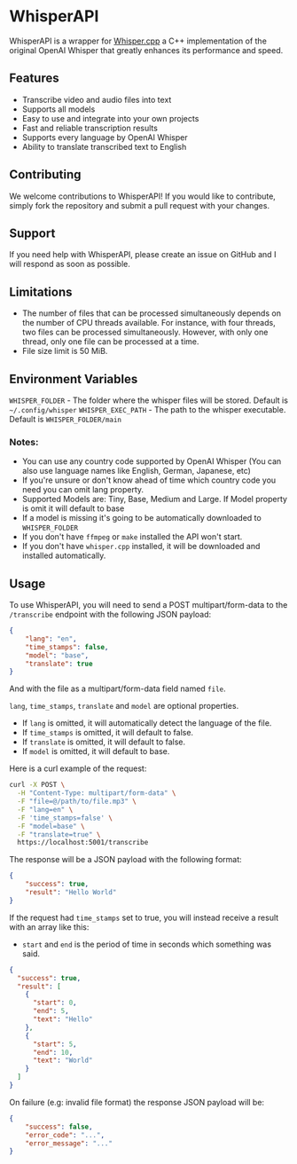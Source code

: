 # WhisperAPI

WhisperAPI is a wrapper for [Whisper.cpp](https://github.com/ggerganov/whisper.cpp) a C++ implementation of the original OpenAI Whisper that greatly enhances its performance and speed.

## Features

- Transcribe video and audio files into text
- Supports all models
- Easy to use and integrate into your own projects
- Fast and reliable transcription results
- Supports every language by OpenAI Whisper
- Ability to translate transcribed text to English

## Contributing

We welcome contributions to WhisperAPI! If you would like to contribute, simply fork the repository and submit a pull request with your changes.

## Support

If you need help with WhisperAPI, please create an issue on GitHub and I will respond as soon as possible.

## Limitations
- The number of files that can be processed simultaneously depends on the number of CPU threads available. For instance, with four threads, two files can be processed simultaneously. However, with only one thread, only one file can be processed at a time.
- File size limit is 50 MiB.

## Environment Variables
`WHISPER_FOLDER` - The folder where the whisper files will be stored. Default is `~/.config/whisper`
`WHISPER_EXEC_PATH` - The path to the whisper executable. Default is `WHISPER_FOLDER/main`

### Notes:

- You can use any country code supported by OpenAI Whisper (You can also use language names like English, German, Japanese, etc)
- If you're unsure or don't know ahead of time which country code you need you can omit lang property.
- Supported Models are: Tiny, Base, Medium and Large. If Model property is omit it will default to base
- If a model is missing it's going to be automatically downloaded to `WHISPER_FOLDER`
- If you don't have `ffmpeg` or `make` installed the API won't start.
- If you don't have `whisper.cpp` installed, it will be downloaded and installed automatically.

## Usage

To use WhisperAPI, you will need to send a POST multipart/form-data to the ``/transcribe`` endpoint with the following JSON payload:
```json
{
    "lang": "en",
    "time_stamps": false,
    "model": "base",
    "translate": true
}
```
And with the file as a multipart/form-data field named ``file``.

`lang`, `time_stamps`, `translate` and `model` are optional properties.
- If `lang` is omitted, it will automatically detect the language of the file.
- If `time_stamps` is omitted, it will default to false.
- If `translate` is omitted, it will default to false.
- If `model` is omitted, it will default to base.

Here is a curl example of the request:
```bash
curl -X POST \
  -H "Content-Type: multipart/form-data" \
  -F "file=@/path/to/file.mp3" \
  -F "lang=en" \
  -F 'time_stamps=false' \
  -F "model=base" \
  -F "translate=true" \
  https://localhost:5001/transcribe
```

The response will be a JSON payload with the following format:
```json
{
    "success": true,
    "result": "Hello World"
}
```

If the request had ``time_stamps`` set to true, you will instead receive a result with an array like this:
- `start` and `end` is the period of time in seconds which something was said.
```json
{
  "success": true,
  "result": [
    {
      "start": 0,
      "end": 5,
      "text": "Hello"
    },
    {
      "start": 5,
      "end": 10,
      "text": "World"
    }
  ]
}
```

On failure (e.g: invalid file format) the response JSON payload will be:
```json
{
    "success": false,
    "error_code": "...",
    "error_message": "..."
}
```